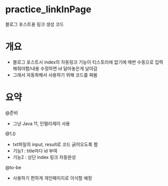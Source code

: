 # practice_linkInPage
블로그 포스트용 링크 생성 코드

# 개요
- 블로그 포스트시 index의 자동링크 기능이 티스토리에 없기에 매번 수동으로 입력해줘야함/내용 수정하면 id 달아놓은게 날아감 
- 그래서 자동화해서 사용하기 위해 코드를 짜봄

# 요약
@준비
- 그냥 Java 11, 인텔리제이 사용

@1.0
- txt파일의 input, result로 코드 긁어오도록 짬
- 기능1 : title마다 id 부여
- 기능2 : 상단 index 링크 자동완성

@to-be
- 사용하기 편하게 개인페이지로 이식할 예정
